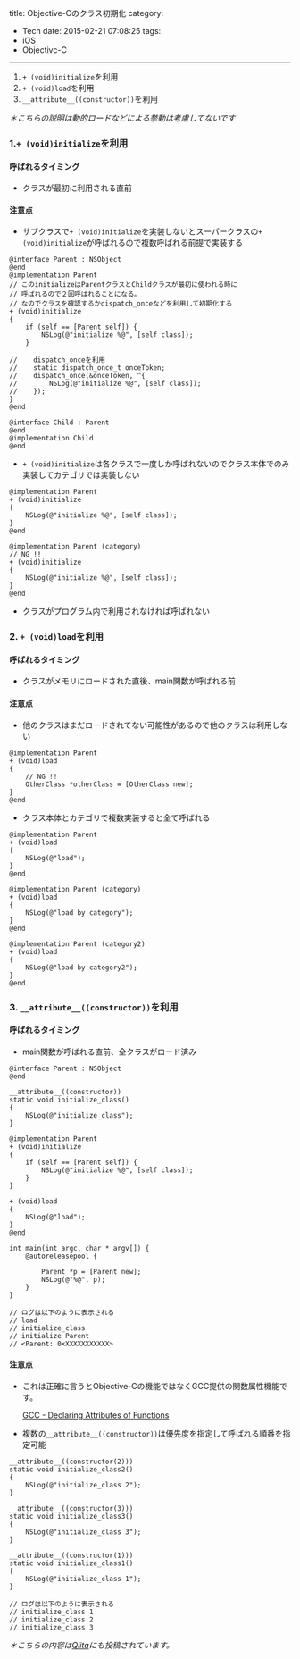 title: Objective-Cのクラス初期化
category:
  - Tech
date: 2015-02-21 07:08:25
tags:
- iOS
- Objectivc-C
---
1. `+ (void)initialize`を利用
2. `+ (void)load`を利用
3. `__attribute__((constructor))`を利用

*＊こちらの説明は動的ロードなどによる挙動は考慮してないです*

### 1.`+ (void)initialize`を利用

#### 呼ばれるタイミング

- クラスが最初に利用される直前

#### 注意点

- サブクラスで`+ (void)initialize`を実装しないとスーパークラスの`+ (void)initialize`が呼ばれるので複数呼ばれる前提で実装する

``` objc
@interface Parent : NSObject
@end
@implementation Parent
// このinitializeはParentクラスとChildクラスが最初に使われる時に
// 呼ばれるので２回呼ばれることになる。
// なのでクラスを確認するかdispatch_onceなどを利用して初期化する
+ (void)initialize
{
    if (self == [Parent self]) {
        NSLog(@"initialize %@", [self class]);
    }
    
//    dispatch_onceを利用
//    static dispatch_once_t onceToken;
//    dispatch_once(&onceToken, ^{
//        NSLog(@"initialize %@", [self class]);
//    });
}
@end
 
@interface Child : Parent
@end
@implementation Child
@end
```

- `+ (void)initialize`は各クラスで一度しか呼ばれないのでクラス本体でのみ実装してカテゴリでは実装しない

``` objc
@implementation Parent
+ (void)initialize
{
    NSLog(@"initialize %@", [self class]);
}
@end
 
@implementation Parent (category)
// NG !!
+ (void)initialize
{
    NSLog(@"initialize %@", [self class]);
}
@end
```

- クラスがプログラム内で利用されなければ呼ばれない

### 2. `+ (void)load`を利用

#### 呼ばれるタイミング

- クラスがメモリにロードされた直後、main関数が呼ばれる前

#### 注意点

- 他のクラスはまだロードされてない可能性があるので他のクラスは利用しない

``` objc
@implementation Parent
+ (void)load
{
    // NG !!
    OtherClass *otherClass = [OtherClass new];
}
@end
```

- クラス本体とカテゴリで複数実装すると全て呼ばれる

``` objc
@implementation Parent
+ (void)load
{
    NSLog(@"load");
}
@end
 
@implementation Parent (category)
+ (void)load
{
    NSLog(@"load by category");
}
@end
 
@implementation Parent (category2)
+ (void)load
{
    NSLog(@"load by category2");
}
@end
```


### 3. `__attribute__((constructor))`を利用


#### 呼ばれるタイミング

- main関数が呼ばれる直前、全クラスがロード済み

``` objc
@interface Parent : NSObject
@end
 
__attribute__((constructor))
static void initialize_class()
{
    NSLog(@"initialize_class");
}
 
@implementation Parent
+ (void)initialize
{
    if (self == [Parent self]) {
        NSLog(@"initialize %@", [self class]);
    }
}
 
+ (void)load
{
    NSLog(@"load");
}
@end
 
int main(int argc, char * argv[]) {
    @autoreleasepool {
        
        Parent *p = [Parent new];
        NSLog(@"%@", p);
    }
}
 
// ログは以下のように表示される
// load
// initialize_class
// initialize Parent
// <Parent: 0xXXXXXXXXXXX>
```

#### 注意点

- これは正確に言うとObjective-Cの機能ではなくGCC提供の関数属性機能です。

  [GCC - Declaring Attributes of Functions](https://gcc.gnu.org/onlinedocs/gcc/Function-Attributes.html)


- 複数の`__attribute__((constructor))`は優先度を指定して呼ばれる順番を指定可能

``` objc
__attribute__((constructor(2)))
static void initialize_class2()
{
    NSLog(@"initialize_class 2");
}
 
__attribute__((constructor(3)))
static void initialize_class3()
{
    NSLog(@"initialize_class 3");
}
 
__attribute__((constructor(1)))
static void initialize_class1()
{
    NSLog(@"initialize_class 1");
}
 
// ログは以下のように表示される
// initialize_class 1
// initialize_class 2
// initialize_class 3
```

*＊こちらの内容は[Qiita](http://qiita.com/hongmhoon/items/f450e92da47b085c9e39)にも投稿されています。*
